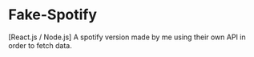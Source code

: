 # Fake-Spotify
[React.js / Node.js] A spotify version made by me using their own API in order to fetch data.
